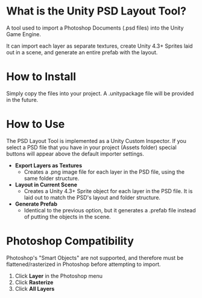 What is the Unity PSD Layout Tool?
==============================

A tool used to import a Photoshop Documents (.psd files) into the Unity Game Engine. 

It can import each layer as separate textures, create Unity 4.3+ Sprites laid out in a scene, and generate an entire prefab with the layout.

How to Install
==============
Simply copy the files into your project.  A .unitypackage file will be provided in the future.


How to Use
==========
The PSD Layout Tool is implemented as a Unity Custom Inspector.  If you select a PSD file that you have in your project (Assets folder) special buttons will appear above the default importer settings.

* **Export Layers as Textures**
  * Creates a .png image file for each layer in the PSD file, using the same folder structure.
* **Layout in Current Scene**
  * Creates a Unity 4.3+ Sprite object for each layer in the PSD file.  It is laid out to match the PSD's layout and folder structure.
* **Generate Prefab**
  * Identical to the previous option, but it generates a .prefab file instead of putting the objects in the scene.

Photoshop Compatibility
=======================
Photoshop's "Smart Objects" are not supported, and therefore must be flattened/rasterized in Photoshop before attempting to import.

1. Click **Layer** in the Photoshop menu
2. Click **Rasterize**
3. Click **All Layers**
